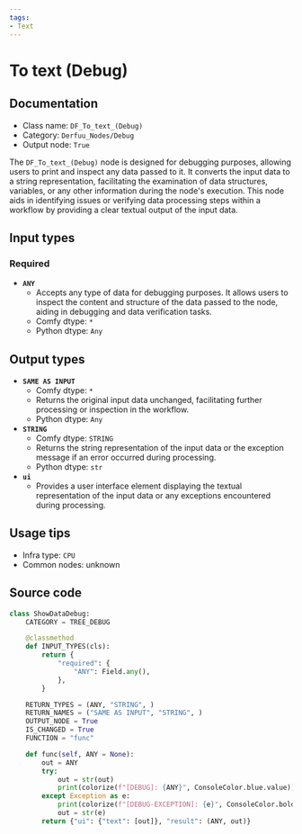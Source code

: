 ```yaml
---
tags:
- Text
---
```


# To text (Debug)
## Documentation
- Class name: `DF_To_text_(Debug)`
- Category: `Derfuu_Nodes/Debug`
- Output node: `True`

The `DF_To_text_(Debug)` node is designed for debugging purposes, allowing users to print and inspect any data passed to it. It converts the input data to a string representation, facilitating the examination of data structures, variables, or any other information during the node's execution. This node aids in identifying issues or verifying data processing steps within a workflow by providing a clear textual output of the input data.
## Input types
### Required
- **`ANY`**
    - Accepts any type of data for debugging purposes. It allows users to inspect the content and structure of the data passed to the node, aiding in debugging and data verification tasks.
    - Comfy dtype: `*`
    - Python dtype: `Any`
## Output types
- **`SAME AS INPUT`**
    - Comfy dtype: `*`
    - Returns the original input data unchanged, facilitating further processing or inspection in the workflow.
    - Python dtype: `Any`
- **`STRING`**
    - Comfy dtype: `STRING`
    - Returns the string representation of the input data or the exception message if an error occurred during processing.
    - Python dtype: `str`
- **`ui`**
    - Provides a user interface element displaying the textual representation of the input data or any exceptions encountered during processing.
## Usage tips
- Infra type: `CPU`
- Common nodes: unknown


## Source code
```python
class ShowDataDebug:
    CATEGORY = TREE_DEBUG

    @classmethod
    def INPUT_TYPES(cls):
        return {
            "required": {
                "ANY": Field.any(),
            },
        }

    RETURN_TYPES = (ANY, "STRING", )
    RETURN_NAMES = ("SAME AS INPUT", "STRING", )
    OUTPUT_NODE = True
    IS_CHANGED = True
    FUNCTION = "func"

    def func(self, ANY = None):
        out = ANY
        try:
            out = str(out)
            print(colorize(f"[DEBUG]: {ANY}", ConsoleColor.blue.value))
        except Exception as e:
            print(colorize(f"[DEBUG-EXCEPTION]: {e}", ConsoleColor.bold_red.value))
            out = str(e)
        return {"ui": {"text": [out]}, "result": (ANY, out)}

```
